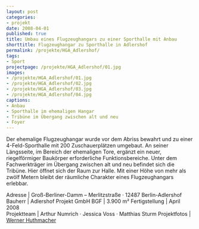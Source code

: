 ```yaml
---
layout: post
categories:
- projekt
date: 2008-04-01
published: true
title: Umbau eines Flugzeughangars zu einer Sporthalle mit Anbau
shorttitle: Flugzeughangar zu Sporthalle in Adlershof
permalink: /projekte/HGA_Adlershof/
tags: 
- Sport
projectpage: /projekte/HGA_Adlershof/01.jpg
images:
- /projekte/HGA_Adlershof/01.jpg
- /projekte/HGA_Adlershof/02.jpg
- /projekte/HGA_Adlershof/03.jpg
- /projekte/HGA_Adlershof/04.jpg
captions:
- Anbau
- Sporthalle im ehemaligen Hangar
- Tribüne im Übergang zwischen alt und neu
- Foyer
---
```

Der ehemalige Flugzeughangar wurde vor dem Abriss bewahrt und zu einer 4-Feld-Sporthalle mit 200 Zuschauerplätzen umgebaut. An seiner Längsseite, im Bereich der ehemaligen Tore, ergänzt ein neuer, riegelförmiger Baukörper erforderliche Funktionsbereiche. Unter dem Fachwerkträger im Übergang zwischen alt und neu befindet sich die Tribüne. Hier öffnet sich der Raum zur Halle. Mit einer Höhe von mehr als zwölf Metern bleibt der räumliche Charakter eines Flugzeughangars erlebbar.

Adresse				|	Groß-Berliner-Damm – Merlitzstraße · 12487 Berlin-Adlershof 
Bauherr				|	Adlershof Projekt GmbH 
BGF					|	3.900 m² 
Fertigstellung		|	April 2008   
Projektteam			|	Arthur Numrich · Jessica Voss · Matthias Sturm 
Projektfotos		|	[Werner Huthmacher](http://www.werner-huthmacher.de/)